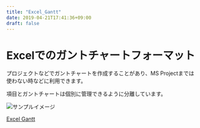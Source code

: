 ```yaml
---
title: "Excel_Gantt"
date: 2019-04-21T17:41:36+09:00
draft: false
---
```



# Excelでのガントチャートフォーマット
プロジェクトなどでガントチャートを作成することがあり、MS Projectまでは使わない時などに利用できます。

項目とガントチャートは個別に管理できるように分離しています。

![サンプルイメージ](../img/Excel_Gantt_01.png)

[Excel Gantt](../../Files/TaskAndGanttt_20190327.xlsx "Excel Gantt")
